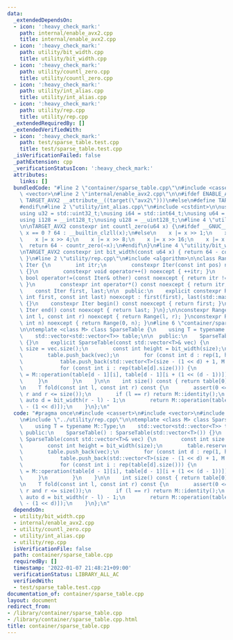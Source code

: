 ```yaml
---
data:
  _extendedDependsOn:
  - icon: ':heavy_check_mark:'
    path: internal/enable_avx2.cpp
    title: internal/enable_avx2.cpp
  - icon: ':heavy_check_mark:'
    path: utility/bit_width.cpp
    title: utility/bit_width.cpp
  - icon: ':heavy_check_mark:'
    path: utility/countl_zero.cpp
    title: utility/countl_zero.cpp
  - icon: ':heavy_check_mark:'
    path: utility/int_alias.cpp
    title: utility/int_alias.cpp
  - icon: ':heavy_check_mark:'
    path: utility/rep.cpp
    title: utility/rep.cpp
  _extendedRequiredBy: []
  _extendedVerifiedWith:
  - icon: ':heavy_check_mark:'
    path: test/sparse_table.test.cpp
    title: test/sparse_table.test.cpp
  _isVerificationFailed: false
  _pathExtension: cpp
  _verificationStatusIcon: ':heavy_check_mark:'
  attributes:
    links: []
  bundledCode: "#line 2 \"container/sparse_table.cpp\"\n#include <cassert>\n#include\
    \ <vector>\n#line 2 \"internal/enable_avx2.cpp\"\n\n#ifdef ENABLE_AVX2\n#define\
    \ TARGET_AVX2 __attribute__((target(\"avx2\")))\n#else\n#define TARGET_AVX2\n\
    #endif\n#line 2 \"utility/int_alias.cpp\"\n#include <cstdint>\n\nusing i32 = std::int32_t;\n\
    using u32 = std::uint32_t;\nusing i64 = std::int64_t;\nusing u64 = std::uint64_t;\n\
    using i128 = __int128_t;\nusing u128 = __uint128_t;\n#line 4 \"utility/countl_zero.cpp\"\
    \n\nTARGET_AVX2 constexpr int countl_zero(u64 x) {\n#ifdef __GNUC__\n    return\
    \ x == 0 ? 64 : __builtin_clzll(x);\n#else\n    x |= x >> 1;\n    x |= x >> 2;\n\
    \    x |= x >> 4;\n    x |= x >> 8;\n    x |= x >> 16;\n    x |= x >> 32;\n  \
    \  return 64 - countr_zero(~x);\n#endif\n}\n#line 4 \"utility/bit_width.cpp\"\n\
    \nTARGET_AVX2 constexpr int bit_width(const u64 x) { return 64 - countl_zero(x);\
    \ }\n#line 2 \"utility/rep.cpp\"\n#include <algorithm>\n\nclass Range {\n    struct\
    \ Iter {\n        int itr;\n        constexpr Iter(const int pos) noexcept : itr(pos)\
    \ {}\n        constexpr void operator++() noexcept { ++itr; }\n        constexpr\
    \ bool operator!=(const Iter& other) const noexcept { return itr != other.itr;\
    \ }\n        constexpr int operator*() const noexcept { return itr; }\n    };\n\
    \    const Iter first, last;\n\n  public:\n    explicit constexpr Range(const\
    \ int first, const int last) noexcept : first(first), last(std::max(first, last))\
    \ {}\n    constexpr Iter begin() const noexcept { return first; }\n    constexpr\
    \ Iter end() const noexcept { return last; }\n};\n\nconstexpr Range rep(const\
    \ int l, const int r) noexcept { return Range(l, r); }\nconstexpr Range rep(const\
    \ int n) noexcept { return Range(0, n); }\n#line 6 \"container/sparse_table.cpp\"\
    \n\ntemplate <class M> class SparseTable {\n    using T = typename M::Type;\n\
    \    std::vector<std::vector<T>> table;\n\n  public:\n    SparseTable() : SparseTable(std::vector<T>())\
    \ {}\n    explicit SparseTable(const std::vector<T>& vec) {\n        const int\
    \ size = vec.size();\n        const int height = bit_width(size);\n        table.reserve(height);\n\
    \        table.push_back(vec);\n        for (const int d : rep(1, height)) {\n\
    \            table.push_back(std::vector<T>(size - (1 << d) + 1, M::identity()));\n\
    \            for (const int i : rep(table[d].size())) {\n                table[d][i]\
    \ = M::operation(table[d - 1][i], table[d - 1][i + (1 << (d - 1))]);\n       \
    \     }\n        }\n    }\n\n    int size() const { return table[0].size(); }\n\
    \n    T fold(const int l, const int r) const {\n        assert(0 <= l and l <=\
    \ r and r <= size());\n        if (l == r) return M::identity();\n        const\
    \ auto d = bit_width(r - l) - 1;\n        return M::operation(table[d][l], table[d][r\
    \ - (1 << d)]);\n    }\n};\n"
  code: "#pragma once\n#include <cassert>\n#include <vector>\n#include \"../utility/bit_width.cpp\"\
    \n#include \"../utility/rep.cpp\"\n\ntemplate <class M> class SparseTable {\n\
    \    using T = typename M::Type;\n    std::vector<std::vector<T>> table;\n\n \
    \ public:\n    SparseTable() : SparseTable(std::vector<T>()) {}\n    explicit\
    \ SparseTable(const std::vector<T>& vec) {\n        const int size = vec.size();\n\
    \        const int height = bit_width(size);\n        table.reserve(height);\n\
    \        table.push_back(vec);\n        for (const int d : rep(1, height)) {\n\
    \            table.push_back(std::vector<T>(size - (1 << d) + 1, M::identity()));\n\
    \            for (const int i : rep(table[d].size())) {\n                table[d][i]\
    \ = M::operation(table[d - 1][i], table[d - 1][i + (1 << (d - 1))]);\n       \
    \     }\n        }\n    }\n\n    int size() const { return table[0].size(); }\n\
    \n    T fold(const int l, const int r) const {\n        assert(0 <= l and l <=\
    \ r and r <= size());\n        if (l == r) return M::identity();\n        const\
    \ auto d = bit_width(r - l) - 1;\n        return M::operation(table[d][l], table[d][r\
    \ - (1 << d)]);\n    }\n};\n"
  dependsOn:
  - utility/bit_width.cpp
  - internal/enable_avx2.cpp
  - utility/countl_zero.cpp
  - utility/int_alias.cpp
  - utility/rep.cpp
  isVerificationFile: false
  path: container/sparse_table.cpp
  requiredBy: []
  timestamp: '2022-01-07 21:48:21+09:00'
  verificationStatus: LIBRARY_ALL_AC
  verifiedWith:
  - test/sparse_table.test.cpp
documentation_of: container/sparse_table.cpp
layout: document
redirect_from:
- /library/container/sparse_table.cpp
- /library/container/sparse_table.cpp.html
title: container/sparse_table.cpp
---
```

